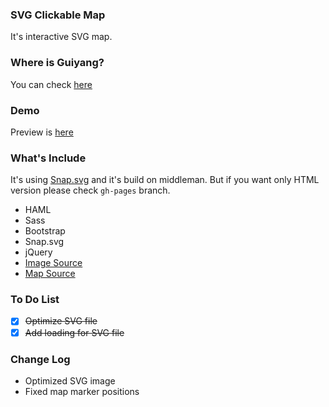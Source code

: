 ### SVG Clickable Map
It's interactive SVG map.

### Where is Guiyang?
You can check [here](https://en.wikipedia.org/wiki/Guiyang)

### Demo
Preview is [here](http://coskuntekin.github.io/svg_clickable_map/)

### What's Include
It's using [Snap.svg](http://snapsvg.io/) and it's build on middleman. But if you want only HTML version please check `gh-pages` branch.

  * HAML
  * Sass
  * Bootstrap
  * Snap.svg
  * jQuery
  * [Image Source](https://unsplash.com/)
  * [Map Source](https://en.wikipedia.org/wiki/Guiyang)

### To Do List
  * [x] ~~Optimize SVG file~~
  * [x] ~~Add loading for SVG file~~
  
### Change Log
  * Optimized SVG image
  * Fixed map marker positions